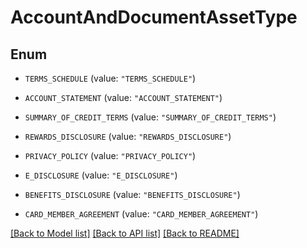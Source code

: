# AccountAndDocumentAssetType

## Enum


* `TERMS_SCHEDULE` (value: `"TERMS_SCHEDULE"`)

* `ACCOUNT_STATEMENT` (value: `"ACCOUNT_STATEMENT"`)

* `SUMMARY_OF_CREDIT_TERMS` (value: `"SUMMARY_OF_CREDIT_TERMS"`)

* `REWARDS_DISCLOSURE` (value: `"REWARDS_DISCLOSURE"`)

* `PRIVACY_POLICY` (value: `"PRIVACY_POLICY"`)

* `E_DISCLOSURE` (value: `"E_DISCLOSURE"`)

* `BENEFITS_DISCLOSURE` (value: `"BENEFITS_DISCLOSURE"`)

* `CARD_MEMBER_AGREEMENT` (value: `"CARD_MEMBER_AGREEMENT"`)


[[Back to Model list]](../README.md#documentation-for-models) [[Back to API list]](../README.md#documentation-for-api-endpoints) [[Back to README]](../README.md)


